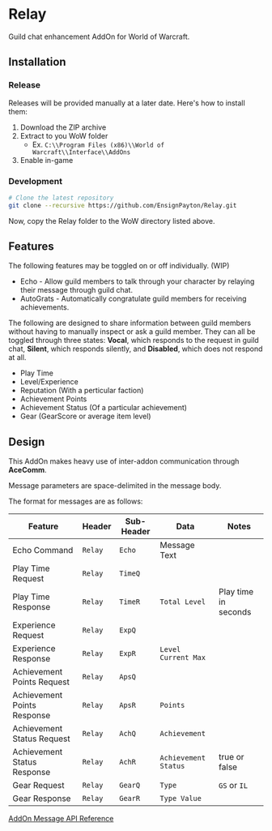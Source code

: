 # Relay

Guild chat enhancement AddOn for World of Warcraft.

## Installation

### Release

Releases will be provided manually at a later date. Here's how to install them:

1. Download the ZIP archive
2. Extract to you WoW folder
    * Ex. `C:\\Program Files (x86)\\World of Warcraft\\Interface\\AddOns`
3. Enable in-game

### Development

```bash
# Clone the latest repository
git clone --recursive https://github.com/EnsignPayton/Relay.git
```

Now, copy the Relay folder to the WoW directory listed above.

## Features

The following features may be toggled on or off individually. (WIP)

* Echo - Allow guild members to talk through your character by relaying their message through guild chat.
* AutoGrats - Automatically congratulate guild members for receiving achievements.

The following are designed to share information between guild members without having to manually inspect or ask a guild member. They can all be toggled through three states: **Vocal**, which responds to the request in guild chat, **Silent**, which responds silently, and **Disabled**, which does not respond at all.

* Play Time
* Level/Experience
* Reputation (With a perticular faction)
* Achievement Points
* Achievement Status (Of a particular achievement)
* Gear (GearScore or average item level)

## Design

This AddOn makes heavy use of inter-addon communication through **AceComm**.

Message parameters are space-delimited in the message body.

The format for messages are as follows:

|Feature|Header|Sub-Header|Data|Notes|
|---|---|---|---|---|
|Echo Command|`Relay`|`Echo`|Message Text|
|Play Time Request|`Relay`|`TimeQ`
|Play Time Response|`Relay`|`TimeR`|`Total Level`|Play time in seconds
|Experience Request|`Relay`|`ExpQ`
|Experience Response|`Relay`|`ExpR`|`Level Current Max`
|Achievement Points Request|`Relay`|`ApsQ`
|Achievement Points Response|`Relay`|`ApsR`|`Points`
|Achievement Status Request|`Relay`|`AchQ`|`Achievement`
|Achievement Status Response|`Relay`|`AchR`|`Achievement Status`| true or false
|Gear Request|`Relay`|`GearQ`|`Type`|`GS` or `IL`
|Gear Response|`Relay`|`GearR`|`Type Value`

[AddOn Message API Reference](http://wowprogramming.com/docs/api/SendAddonMessage)

